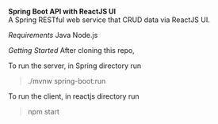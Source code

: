 
**Spring Boot API with ReactJS UI**</br>
A Spring RESTful web service that CRUD data via ReactJS UI.

*Requirements*
Java
Node.js

*Getting Started*
After cloning this repo,

To run the server, in Spring directory run
> ./mvnw spring-boot:run

To run the client, in reactjs directory run
> npm start
